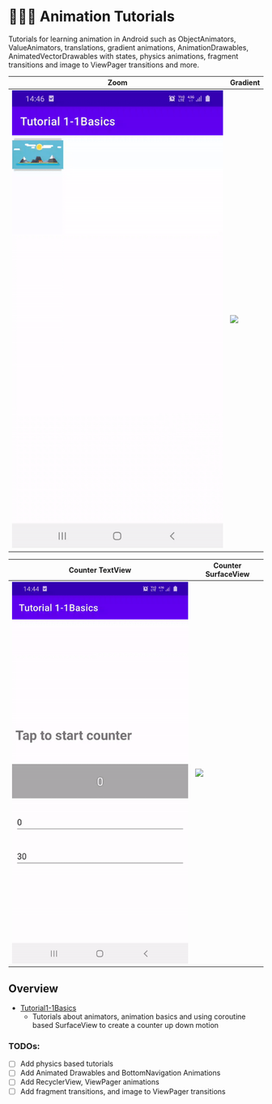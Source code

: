# 🍭🚀💗 Animation Tutorials
Tutorials for learning animation in Android such as ObjectAnimators, ValueAnimators, translations,
gradient animations, AnimationDrawables, AnimatedVectorDrawables with states, physics animations,
fragment transitions and image to ViewPager transitions and more.

| Zoom      | Gradient   |
| ----------|-----------| 
| <img src="./screenshots/chapter2_6zoom.gif"/> | <img src="./screenshots/chapter_2_7.gif"/>

| Counter TextView | Counter SurfaceView  |
| ----------|----------------| 
| <img src="./screenshots/chapter2_8counter_textview.gif"/> | <img src="./screenshots/chapter2_counter_surfaceview.gif"/>



## Overview
* [Tutorial1-1Basics](https://github.com/SmartToolFactory/NavigationComponents-Tutorials/tree/master/Tutorial1-1Navigation-NavGraph)
    * Tutorials about animators, animation basics and using coroutine based SurfaceView to create a counter up down motion

### TODOs:
- [ ] Add physics based tutorials
- [ ] Add Animated Drawables and BottomNavigation Animations
- [ ] Add RecyclerView, ViewPager animations
- [ ] Add fragment transitions, and image to ViewPager transitions
